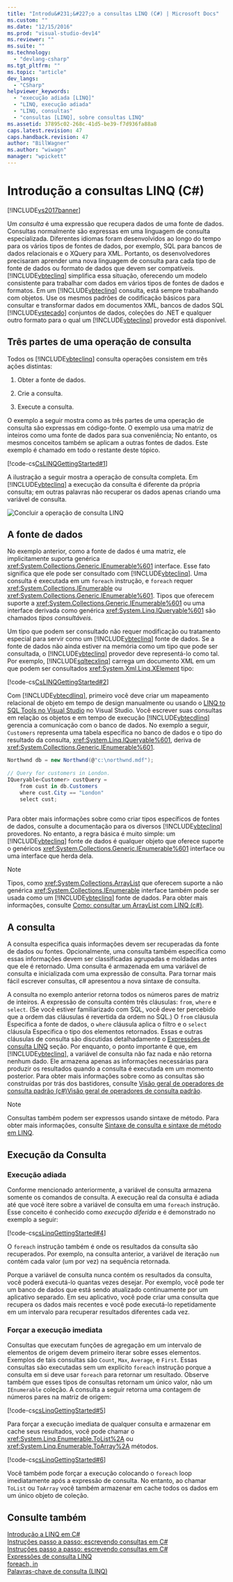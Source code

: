 ```yaml
---
title: "Introdu&#231;&#227;o a consultas LINQ (C#) | Microsoft Docs"
ms.custom: ""
ms.date: "12/15/2016"
ms.prod: "visual-studio-dev14"
ms.reviewer: ""
ms.suite: ""
ms.technology: 
  - "devlang-csharp"
ms.tgt_pltfrm: ""
ms.topic: "article"
dev_langs: 
  - "CSharp"
helpviewer_keywords: 
  - "execução adiada [LINQ]"
  - "LINQ, execução adiada"
  - "LINQ, consultas"
  - "consultas [LINQ], sobre consultas LINQ"
ms.assetid: 37895c02-268c-41d5-be39-f7d936fa88a8
caps.latest.revision: 47
caps.handback.revision: 47
author: "BillWagner"
ms.author: "wiwagn"
manager: "wpickett"
---
```

# Introdu&#231;&#227;o a consultas LINQ (C#)
[!INCLUDE[vs2017banner](../../../../csharp/includes/vs2017banner.md)]

Um *consulta* é uma expressão que recupera dados de uma fonte de dados. Consultas normalmente são expressas em uma linguagem de consulta especializada. Diferentes idiomas foram desenvolvidos ao longo do tempo para os vários tipos de fontes de dados, por exemplo, SQL para bancos de dados relacionais e o XQuery para XML. Portanto, os desenvolvedores precisaram aprender uma nova linguagem de consulta para cada tipo de fonte de dados ou formato de dados que devem ser compatíveis.[!INCLUDE[vbteclinq](../../../../csharp/includes/vbteclinq_md.md)] simplifica essa situação, oferecendo um modelo consistente para trabalhar com dados em vários tipos de fontes de dados e formatos. Em um [!INCLUDE[vbteclinq](../../../../csharp/includes/vbteclinq_md.md)] consulta, está sempre trabalhando com objetos. Use os mesmos padrões de codificação básicos para consultar e transformar dados em documentos XML, bancos de dados SQL [!INCLUDE[vstecado](../../../../csharp/programming-guide/concepts/linq/includes/vstecado_md.md)] conjuntos de dados, coleções do .NET e qualquer outro formato para o qual um [!INCLUDE[vbteclinq](../../../../csharp/includes/vbteclinq_md.md)] provedor está disponível.  
  
## Três partes de uma operação de consulta  
 Todos os [!INCLUDE[vbteclinq](../../../../csharp/includes/vbteclinq_md.md)] consulta operações consistem em três ações distintas:  
  
1.  Obter a fonte de dados.  
  
2.  Crie a consulta.  
  
3.  Execute a consulta.  
  
 O exemplo a seguir mostra como as três partes de uma operação de consulta são expressas em código\-fonte. O exemplo usa uma matriz de inteiros como uma fonte de dados para sua conveniência; No entanto, os mesmos conceitos também se aplicam a outras fontes de dados. Este exemplo é chamado em todo o restante deste tópico.  
  
 [!code-cs[CsLINQGettingStarted#1](../../../../csharp/programming-guide/concepts/linq/codesnippet/CSharp/introduction-to-linq-queries_1.cs)]  
  
 A ilustração a seguir mostra a operação de consulta completa. Em [!INCLUDE[vbteclinq](../../../../csharp/includes/vbteclinq_md.md)] a execução da consulta é diferente da própria consulta; em outras palavras não recuperar os dados apenas criando uma variável de consulta.  
  
 ![Concluir a operação de consulta LINQ](../../../../csharp/programming-guide/concepts/linq/media/linq_query.png "LINQ\_Query")  
  
## A fonte de dados  
 No exemplo anterior, como a fonte de dados é uma matriz, ele implicitamente suporta genérica <xref:System.Collections.Generic.IEnumerable%601> interface. Esse fato significa que ele pode ser consultado com [!INCLUDE[vbteclinq](../../../../csharp/includes/vbteclinq_md.md)]. Uma consulta é executada em um `foreach` instrução, e `foreach` requer <xref:System.Collections.IEnumerable> ou <xref:System.Collections.Generic.IEnumerable%601>. Tipos que oferecem suporte a <xref:System.Collections.Generic.IEnumerable%601> ou uma interface derivada como genérica <xref:System.Linq.IQueryable%601> são chamados *tipos consultáveis*.  
  
 Um tipo que podem ser consultado não requer modificação ou tratamento especial para servir como um [!INCLUDE[vbteclinq](../../../../csharp/includes/vbteclinq_md.md)] fonte de dados. Se a fonte de dados não ainda estiver na memória como um tipo que pode ser consultada, o [!INCLUDE[vbteclinq](../../../../csharp/includes/vbteclinq_md.md)] provedor deve representá\-lo como tal. Por exemplo, [!INCLUDE[sqltecxlinq](../../../../csharp/programming-guide/concepts/linq/includes/sqltecxlinq_md.md)] carrega um documento XML em um que podem ser consultados <xref:System.Xml.Linq.XElement> tipo:  
  
 [!code-cs[CsLINQGettingStarted#2](../../../../csharp/programming-guide/concepts/linq/codesnippet/CSharp/introduction-to-linq-queries_2.cs)]  
  
 Com [!INCLUDE[vbtecdlinq](../../../../csharp/includes/vbtecdlinq_md.md)], primeiro você deve criar um mapeamento relacional de objeto em tempo de design manualmente ou usando o [LINQ to SQL Tools no Visual Studio](/visual-studio/data-tools/linq-to-sql-tools-in-visual-studio2) no Visual Studio. Você escrever suas consultas em relação os objetos e em tempo de execução [!INCLUDE[vbtecdlinq](../../../../csharp/includes/vbtecdlinq_md.md)] gerencia a comunicação com o banco de dados. No exemplo a seguir, `Customers` representa uma tabela específica no banco de dados e o tipo do resultado da consulta, <xref:System.Linq.IQueryable%601>, deriva de <xref:System.Collections.Generic.IEnumerable%601>.  
  
```c#  
Northwnd db = new Northwnd(@"c:\northwnd.mdf");  
  
// Query for customers in London.  
IQueryable<Customer> custQuery =  
    from cust in db.Customers  
    where cust.City == "London"  
    select cust;  
  
```  
  
 Para obter mais informações sobre como criar tipos específicos de fontes de dados, consulte a documentação para os diversos [!INCLUDE[vbteclinq](../../../../csharp/includes/vbteclinq_md.md)] provedores. No entanto, a regra básica é muito simple: um [!INCLUDE[vbteclinq](../../../../csharp/includes/vbteclinq_md.md)] fonte de dados é qualquer objeto que oferece suporte o genéricos <xref:System.Collections.Generic.IEnumerable%601> interface ou uma interface que herda dela.  
  
> [!NOTE]
>  Tipos, como <xref:System.Collections.ArrayList> que oferecem suporte a não genérica <xref:System.Collections.IEnumerable> interface também pode ser usada como um [!INCLUDE[vbteclinq](../../../../csharp/includes/vbteclinq_md.md)] fonte de dados. Para obter mais informações, consulte [Como: consultar um ArrayList com LINQ \(c\#\)](../Topic/How%20to:%20Query%20an%20ArrayList%20with%20LINQ%20\(C%23\).md).  
  
##  <a name="query"></a> A consulta  
 A consulta especifica quais informações devem ser recuperadas da fonte de dados ou fontes. Opcionalmente, uma consulta também especifica como essas informações devem ser classificadas agrupadas e moldadas antes que ele é retornado. Uma consulta é armazenada em uma variável de consulta e inicializada com uma expressão de consulta. Para tornar mais fácil escrever consultas, c\# apresentou a nova sintaxe de consulta.  
  
 A consulta no exemplo anterior retorna todos os números pares de matriz de inteiros. A expressão de consulta contém três cláusulas: `from`, `where` e `select`. \(Se você estiver familiarizado com SQL, você deve ter percebido que a ordem das cláusulas é revertida da ordem no SQL.\) O `from` cláusula Especifica a fonte de dados, o `where` cláusula aplica o filtro e o `select` cláusula Especifica o tipo dos elementos retornados. Essas e outras cláusulas de consulta são discutidas detalhadamente o [Expressões de consulta LINQ](../../../../csharp/programming-guide/linq-query-expressions/index.md) seção. Por enquanto, o ponto importante é que, em [!INCLUDE[vbteclinq](../../../../csharp/includes/vbteclinq_md.md)], a variável de consulta não faz nada e não retorna nenhum dado. Ele armazena apenas as informações necessárias para produzir os resultados quando a consulta é executada em um momento posterior. Para obter mais informações sobre como as consultas são construídas por trás dos bastidores, consulte [Visão geral de operadores de consulta padrão \(c\#\)](../../../../visual-basic/programming-guide/concepts/linq/standard-query-operators-overview.md)[Visão geral de operadores de consulta padrão](../../../../visual-basic/programming-guide/concepts/linq/standard-query-operators-overview.md).  
  
> [!NOTE]
>  Consultas também podem ser expressos usando sintaxe de método. Para obter mais informações, consulte [Sintaxe de consulta e sintaxe de método em LINQ](../../../../csharp/programming-guide/concepts/linq/query-syntax-and-method-syntax-in-linq.md).  
  
## Execução da Consulta  
  
### Execução adiada  
 Conforme mencionado anteriormente, a variável de consulta armazena somente os comandos de consulta. A execução real da consulta é adiada até que você itere sobre a variável de consulta em uma `foreach` instrução. Esse conceito é conhecido como *execução diferida* e é demonstrado no exemplo a seguir:  
  
 [!code-cs[csLinqGettingStarted#4](../../../../csharp/programming-guide/concepts/linq/codesnippet/CSharp/introduction-to-linq-queries_3.cs)]  
  
 O `foreach` instrução também é onde os resultados da consulta são recuperados. Por exemplo, na consulta anterior, a variável de iteração `num` contém cada valor \(um por vez\) na sequência retornada.  
  
 Porque a variável de consulta nunca contém os resultados da consulta, você poderá executá\-lo quantas vezes desejar. Por exemplo, você pode ter um banco de dados que está sendo atualizado continuamente por um aplicativo separado. Em seu aplicativo, você pode criar uma consulta que recupera os dados mais recentes e você pode executá\-lo repetidamente em um intervalo para recuperar resultados diferentes cada vez.  
  
### Forçar a execução imediata  
 Consultas que executam funções de agregação em um intervalo de elementos de origem devem primeiro iterar sobre esses elementos. Exemplos de tais consultas são `Count`, `Max`, `Average`, e `First`. Essas consultas são executadas sem um explícito `foreach` instrução porque a consulta em si deve usar `foreach` para retornar um resultado. Observe também que esses tipos de consultas retornam um único valor, não um `IEnumerable` coleção. A consulta a seguir retorna uma contagem de números pares na matriz de origem:  
  
 [!code-cs[csLinqGettingStarted#5](../../../../csharp/programming-guide/concepts/linq/codesnippet/CSharp/introduction-to-linq-queries_4.cs)]  
  
 Para forçar a execução imediata de qualquer consulta e armazenar em cache seus resultados, você pode chamar o <xref:System.Linq.Enumerable.ToList%2A> ou <xref:System.Linq.Enumerable.ToArray%2A> métodos.  
  
 [!code-cs[csLinqGettingStarted#6](../../../../csharp/programming-guide/concepts/linq/codesnippet/CSharp/introduction-to-linq-queries_5.cs)]  
  
 Você também pode forçar a execução colocando o `foreach` loop imediatamente após a expressão de consulta. No entanto, ao chamar `ToList` ou `ToArray` você também armazenar em cache todos os dados em um único objeto de coleção.  
  
## Consulte também  
 [Introdução a LINQ em C\#](../../../../csharp/programming-guide/concepts/linq/getting-started-with-linq.md)   
 [Instruções passo a passo: escrevendo consultas em C\#](../../../../csharp/programming-guide/concepts/linq/walkthrough-writing-queries-linq.md)   
 [Instruções passo a passo: escrevendo consultas em C\#](../../../../csharp/programming-guide/concepts/linq/walkthrough-writing-queries-linq.md)   
 [Expressões de consulta LINQ](../../../../csharp/programming-guide/linq-query-expressions/index.md)   
 [foreach, in](../../../../csharp/language-reference/keywords/foreach-in.md)   
 [Palavras\-chave de consulta \(LINQ\)](../../../../csharp/language-reference/keywords/query-keywords.md)